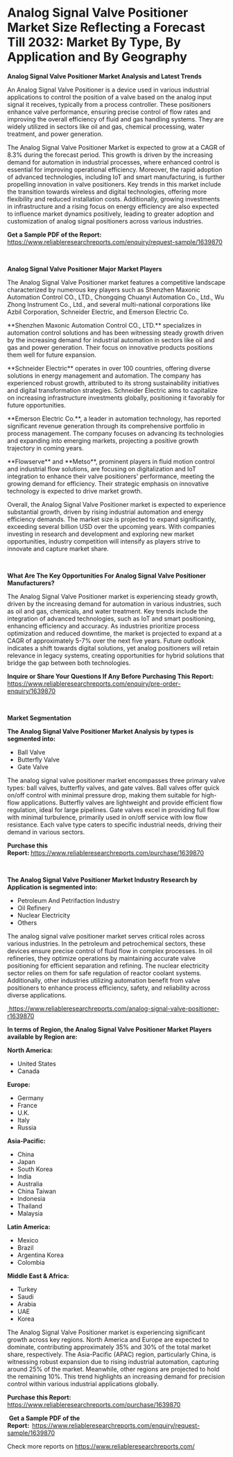 <p><h1>Analog Signal Valve Positioner Market Size Reflecting a Forecast Till 2032: Market By Type, By Application and By Geography</h1></p><p><strong>Analog Signal Valve Positioner Market Analysis and Latest Trends</strong></p>
<p><p>An Analog Signal Valve Positioner is a device used in various industrial applications to control the position of a valve based on the analog input signal it receives, typically from a process controller. These positioners enhance valve performance, ensuring precise control of flow rates and improving the overall efficiency of fluid and gas handling systems. They are widely utilized in sectors like oil and gas, chemical processing, water treatment, and power generation.</p><p>The Analog Signal Valve Positioner Market is expected to grow at a CAGR of 8.3% during the forecast period. This growth is driven by the increasing demand for automation in industrial processes, where enhanced control is essential for improving operational efficiency. Moreover, the rapid adoption of advanced technologies, including IoT and smart manufacturing, is further propelling innovation in valve positioners. Key trends in this market include the transition towards wireless and digital technologies, offering more flexibility and reduced installation costs. Additionally, growing investments in infrastructure and a rising focus on energy efficiency are also expected to influence market dynamics positively, leading to greater adoption and customization of analog signal positioners across various industries.</p></p>
<p><strong>Get a Sample PDF of the Report:&nbsp;</strong> <a href="https://www.reliableresearchreports.com/enquiry/request-sample/1639870?utm_campaign=3325&utm_medium=2&utm_source=Github&utm_content=ia&utm_term=11042025&utm_id=analog-signal-valve-positioner">https://www.reliableresearchreports.com/enquiry/request-sample/1639870</a></p>
<p>&nbsp;</p>
<p><strong>Analog Signal Valve Positioner Major Market Players</strong></p>
<p><p>The Analog Signal Valve Positioner market features a competitive landscape characterized by numerous key players such as Shenzhen Maxonic Automation Control CO., LTD., Chongqing Chuanyi Automation Co., Ltd., Wu Zhong Instrument Co., Ltd., and several multi-national corporations like Azbil Corporation, Schneider Electric, and Emerson Electric Co.</p><p>**Shenzhen Maxonic Automation Control CO., LTD.** specializes in automation control solutions and has been witnessing steady growth driven by the increasing demand for industrial automation in sectors like oil and gas and power generation. Their focus on innovative products positions them well for future expansion.</p><p>**Schneider Electric** operates in over 100 countries, offering diverse solutions in energy management and automation. The company has experienced robust growth, attributed to its strong sustainability initiatives and digital transformation strategies. Schneider Electric aims to capitalize on increasing infrastructure investments globally, positioning it favorably for future opportunities.</p><p>**Emerson Electric Co.**, a leader in automation technology, has reported significant revenue generation through its comprehensive portfolio in process management. The company focuses on advancing its technologies and expanding into emerging markets, projecting a positive growth trajectory in coming years.</p><p>**Flowserve** and **Metso**, prominent players in fluid motion control and industrial flow solutions, are focusing on digitalization and IoT integration to enhance their valve positioners' performance, meeting the growing demand for efficiency. Their strategic emphasis on innovative technology is expected to drive market growth.</p><p>Overall, the Analog Signal Valve Positioner market is expected to experience substantial growth, driven by rising industrial automation and energy efficiency demands. The market size is projected to expand significantly, exceeding several billion USD over the upcoming years. With companies investing in research and development and exploring new market opportunities, industry competition will intensify as players strive to innovate and capture market share.</p></p>
<p>&nbsp;</p>
<p><strong>What Are The Key Opportunities For Analog Signal Valve Positioner Manufacturers?</strong></p>
<p><p>The Analog Signal Valve Positioner market is experiencing steady growth, driven by the increasing demand for automation in various industries, such as oil and gas, chemicals, and water treatment. Key trends include the integration of advanced technologies, such as IoT and smart positioning, enhancing efficiency and accuracy. As industries prioritize process optimization and reduced downtime, the market is projected to expand at a CAGR of approximately 5-7% over the next five years. Future outlook indicates a shift towards digital solutions, yet analog positioners will retain relevance in legacy systems, creating opportunities for hybrid solutions that bridge the gap between both technologies.</p></p>
<p><strong>Inquire or Share Your Questions If Any Before Purchasing This Report:</strong> <a href="https://www.reliableresearchreports.com/enquiry/pre-order-enquiry/1639870?utm_campaign=3325&utm_medium=2&utm_source=Github&utm_content=ia&utm_term=11042025&utm_id=analog-signal-valve-positioner">https://www.reliableresearchreports.com/enquiry/pre-order-enquiry/1639870</a></p>
<p>&nbsp;</p>
<p><strong>Market Segmentation</strong></p>
<p><strong>The Analog Signal Valve Positioner Market Analysis by types is segmented into:</strong></p>
<p><ul><li>Ball Valve</li><li>Butterfly Valve</li><li>Gate Valve</li></ul></p>
<p><p>The analog signal valve positioner market encompasses three primary valve types: ball valves, butterfly valves, and gate valves. Ball valves offer quick on/off control with minimal pressure drop, making them suitable for high-flow applications. Butterfly valves are lightweight and provide efficient flow regulation, ideal for large pipelines. Gate valves excel in providing full flow with minimal turbulence, primarily used in on/off service with low flow resistance. Each valve type caters to specific industrial needs, driving their demand in various sectors.</p></p>
<p><strong>Purchase this Report:&nbsp;</strong><a href="https://www.reliableresearchreports.com/purchase/1639870?utm_campaign=3325&utm_medium=2&utm_source=Github&utm_content=ia&utm_term=11042025&utm_id=analog-signal-valve-positioner">https://www.reliableresearchreports.com/purchase/1639870</a></p>
<p>&nbsp;</p>
<p><strong>The Analog Signal Valve Positioner Market Industry Research by Application is segmented into:</strong></p>
<p><ul><li>Petroleum And Petrifaction Industry</li><li>Oil Refinery</li><li>Nuclear Electricity</li><li>Others</li></ul></p>
<p><p>The analog signal valve positioner market serves critical roles across various industries. In the petroleum and petrochemical sectors, these devices ensure precise control of fluid flow in complex processes. In oil refineries, they optimize operations by maintaining accurate valve positioning for efficient separation and refining. The nuclear electricity sector relies on them for safe regulation of reactor coolant systems. Additionally, other industries utilizing automation benefit from valve positioners to enhance process efficiency, safety, and reliability across diverse applications.</p></p>
<p><a href="https://www.reliableresearchreports.com/analog-signal-valve-positioner-r1639870?utm_campaign=3325&utm_medium=2&utm_source=Github&utm_content=ia&utm_term=11042025&utm_id=analog-signal-valve-positioner">&nbsp;https://www.reliableresearchreports.com/analog-signal-valve-positioner-r1639870</a></p>
<p><strong>In terms of Region, the Analog Signal Valve Positioner Market Players available by Region are:</strong></p>
<p>
    <p> <strong> North America: </strong>
        <ul>
            <li>United States</li>
            <li>Canada</li>
        </ul>
        </p> 
    <p> <strong> Europe: </strong>
        <ul>
            <li>Germany</li>
            <li>France</li>
            <li>U.K.</li>
            <li>Italy</li>
            <li>Russia</li>
        </ul>
        </p> 
    <p> <strong> Asia-Pacific: </strong>
        <ul>
            <li>China</li>
            <li>Japan</li>
            <li>South Korea</li>
            <li>India</li>
            <li>Australia</li>
            <li>China Taiwan</li>
            <li>Indonesia</li>
            <li>Thailand</li>
            <li>Malaysia</li>
        </ul>
        </p> 
    <p> <strong> Latin America: </strong>
        <ul>
            <li>Mexico</li>
            <li>Brazil</li>
            <li>Argentina Korea</li>
            <li>Colombia</li>
        </ul>
        </p> 
    <p> <strong> Middle East & Africa: </strong>
        <ul>
            <li>Turkey</li>
            <li>Saudi</li>
            <li>Arabia</li>
            <li>UAE</li>
            <li>Korea</li>
        </ul>
    </p>
    </p>
<p><p>The Analog Signal Valve Positioner market is experiencing significant growth across key regions. North America and Europe are expected to dominate, contributing approximately 35% and 30% of the total market share, respectively. The Asia-Pacific (APAC) region, particularly China, is witnessing robust expansion due to rising industrial automation, capturing around 25% of the market. Meanwhile, other regions are projected to hold the remaining 10%. This trend highlights an increasing demand for precision control within various industrial applications globally.</p></p>
<p><strong>Purchase this Report: </strong><a href="https://www.reliableresearchreports.com/purchase/1639870?utm_campaign=3325&utm_medium=2&utm_source=Github&utm_content=ia&utm_term=11042025&utm_id=analog-signal-valve-positioner">https://www.reliableresearchreports.com/purchase/1639870</a></p>
<p>&nbsp;<strong>Get a Sample PDF of the Report:&nbsp;&nbsp;</strong><a href="https://www.reliableresearchreports.com/enquiry/request-sample/1639870?utm_campaign=3325&utm_medium=2&utm_source=Github&utm_content=ia&utm_term=11042025&utm_id=analog-signal-valve-positioner">https://www.reliableresearchreports.com/enquiry/request-sample/1639870</a></p>
<p><strong></strong></p>
<p>Check more reports on <a href="https://www.reliableresearchreports.com/?utm_campaign=3325&utm_medium=2&utm_source=Github&utm_content=ia&utm_term=11042025&utm_id=analog-signal-valve-positioner">https://www.reliableresearchreports.com/</a></p>